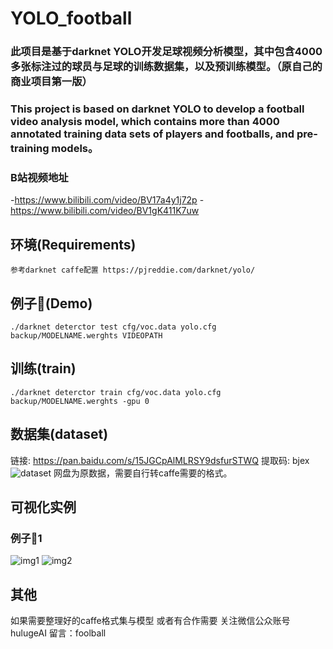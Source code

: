 # YOLO_football

### 此项目是基于darknet YOLO开发足球视频分析模型，其中包含4000多张标注过的球员与足球的训练数据集，以及预训练模型。（原自己的商业项目第一版）
### This project is based on darknet YOLO to develop a football video analysis model, which contains more than 4000 annotated training data sets of players and footballs, and pre-training models。

### B站视频地址
-https://www.bilibili.com/video/BV17a4y1j72p
-https://www.bilibili.com/video/BV1gK411K7uw

## 环境(Requirements)
```参考darknet caffe配置 https://pjreddie.com/darknet/yolo/```

## 例子🌰(Demo)
```./darknet deterctor test cfg/voc.data yolo.cfg backup/MODELNAME.werghts VIDEOPATH```

## 训练(train)
```./darknet deterctor train cfg/voc.data yolo.cfg backup/MODELNAME.werghts -gpu 0```

## 数据集(dataset)

链接: https://pan.baidu.com/s/15JGCpAlMLRSY9dsfurSTWQ 提取码: bjex 
![dataset](https://github.com/tommyMessi/YOLO_football/blob/master/image/data_img.png)
网盘为原数据，需要自行转caffe需要的格式。

## 可视化实例
### 例子🌰1
![img1](https://github.com/tommyMessi/YOLO_football/blob/master/image/predictions_20200906_025432.jpg)
![img2](https://github.com/tommyMessi/YOLO_football/blob/master/image/predictions.jpg)

## 其他
如果需要整理好的caffe格式集与模型 或者有合作需要 关注微信公众账号 hulugeAI 留言：foolball
